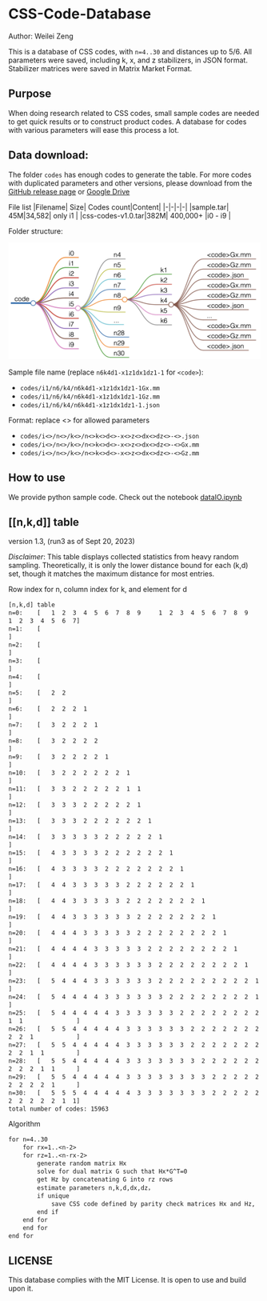 # CSS-Code-Database
Author: Weilei Zeng

This is a database of CSS codes, with `n=4..30` and distances up to 5/6. All parameters were saved, including k, x, and z stabilizers, in JSON format. Stabilizer matrices were saved in Matrix Market Format.

## Purpose
When doing research related to CSS codes, small sample codes are needed to get quick results or to construct product codes. A database for codes with various parameters will ease this process a lot.

## Data download:
The folder `codes` has enough codes to generate the table. For more codes with duplicated parameters and other versions, please download from the [GitHub release page](https://github.com/WeileiZeng/CSS-Code-Database/releases) or [Google Drive](https://drive.google.com/drive/folders/1Ju3D4Yif_sBxDkR-sW2LkfWtnPXHSpSU?usp=sharing)

File list
|Filename| Size| Codes count|Content|
|-|-|-|-|
|sample.tar| 45M|34,582| only i1 |
|css-codes-v1.0.tar|382M| 400,000+ |i0 - i9 |

Folder structure:

![](tree.png)


Sample file name (replace `n6k4d1-x1z1dx1dz1-1` for `<code>`):
- `codes/i1/n6/k4/n6k4d1-x1z1dx1dz1-1Gx.mm`
- `codes/i1/n6/k4/n6k4d1-x1z1dx1dz1-1Gz.mm`
- `codes/i1/n6/k4/n6k4d1-x1z1dx1dz1-1.json`

Format: replace <> for allowed parameters
- `codes/i<>/n<>/k<>/n<>k<>d<>-x<>z<>dx<>dz<>-<>.json`
- `codes/i<>/n<>/k<>/n<>k<>d<>-x<>z<>dx<>dz<>-<>Gx.mm`
- `codes/i<>/n<>/k<>/n<>k<>d<>-x<>z<>dx<>dz<>-<>Gz.mm`

## How to use
We provide python sample code. Check out the notebook [dataIO.ipynb]()

## [[n,k,d]] table
version 1.3, (run3 as of Sept 20, 2023)

_Disclaimer_: This table displays collected statistics from heavy random sampling. Theoretically, it is only the lower distance bound for each (k,d) set, though it matches the maximum distance for most entries.

Row index for n, column index for k, and element for d

```
[n,k,d] table
n=0:    [   1  2  3  4  5  6  7  8  9     1  2  3  4  5  6  7  8  9     1  2  3  4  5  6  7]
n=1:    [                                                                                  ]
n=2:    [                                                                                  ]
n=3:    [                                                                                  ]
n=4:    [                                                                                  ]
n=5:    [   2  2                                                                           ]
n=6:    [   2  2  2  1                                                                     ]
n=7:    [   3  2  2  2  1                                                                  ]
n=8:    [   3  2  2  2  2                                                                  ]
n=9:    [   3  2  2  2  2  1                                                               ]
n=10:   [   3  2  2  2  2  2  2  1                                                         ]
n=11:   [   3  3  2  2  2  2  2  1  1                                                      ]
n=12:   [   3  3  3  2  2  2  2  2  1                                                      ]
n=13:   [   3  3  3  2  2  2  2  2  2  1                                                   ]
n=14:   [   3  3  3  3  3  2  2  2  2  2  1                                                ]
n=15:   [   4  3  3  3  3  2  2  2  2  2  2  1                                             ]
n=16:   [   4  3  3  3  3  2  2  2  2  2  2  2  1                                          ]
n=17:   [   4  4  3  3  3  3  3  2  2  2  2  2  2  1                                       ]
n=18:   [   4  4  3  3  3  3  3  2  2  2  2  2  2  2  1                                    ]
n=19:   [   4  4  3  3  3  3  3  3  2  2  2  2  2  2  2  1                                 ]
n=20:   [   4  4  4  3  3  3  3  3  2  2  2  2  2  2  2  2  1                              ]
n=21:   [   4  4  4  4  3  3  3  3  3  2  2  2  2  2  2  2  2  1                           ]
n=22:   [   4  4  4  4  3  3  3  3  3  3  2  2  2  2  2  2  2  2  1                        ]
n=23:   [   5  4  4  4  3  3  3  3  3  3  2  2  2  2  2  2  2  2  2  1                     ]
n=24:   [   5  4  4  4  4  3  3  3  3  3  3  2  2  2  2  2  2  2  2  1                     ]
n=25:   [   5  4  4  4  4  4  3  3  3  3  3  3  2  2  2  2  2  2  2  2  1  1               ]
n=26:   [   5  5  4  4  4  4  4  3  3  3  3  3  3  2  2  2  2  2  2  2  2  2  1            ]
n=27:   [   5  5  4  4  4  4  4  3  3  3  3  3  3  2  2  2  2  2  2  2  2  2  1  1         ]
n=28:   [   5  5  4  4  4  4  4  3  3  3  3  3  3  3  2  2  2  2  2  2  2  2  2  1  1      ]
n=29:   [   5  5  4  4  4  4  4  3  3  3  3  3  3  3  3  2  2  2  2  2  2  2  2  2  1      ]
n=30:   [   5  5  5  4  4  4  4  4  3  3  3  3  3  3  3  2  2  2  2  2  2  2  2  2  2  1  1]
total number of codes: 15963
```

Algorithm
```
for n=4..30
    for rx=1..<n-2>
	for rz=1..<n-rx-2>
	    generate random matrix Hx
	    solve for dual matrix G such that Hx*G^T=0
	    get Hz by concatenating G into rz rows 
	    estimate parameters n,k,d,dx,dz，
	    if unique
	        save CSS code defined by parity check matrices Hx and Hz, 
	    end if
	end for
    end for
end for	    
```

## LICENSE
This database complies with the MIT License. It is open to use and build upon it.
